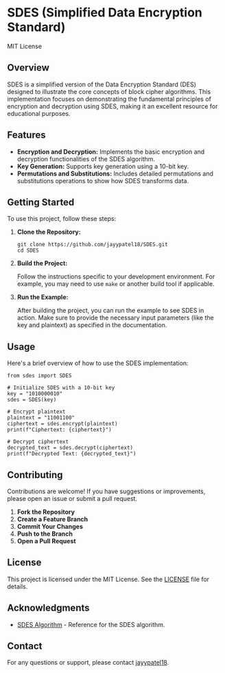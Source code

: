 <h1>SDES (Simplified Data Encryption Standard)</h1>
<span class="badge">MIT License</span>

<h2>Overview</h2>
<p>SDES is a simplified version of the Data Encryption Standard (DES) designed to illustrate the core concepts of block cipher algorithms. This implementation focuses on demonstrating the fundamental principles of encryption and decryption using SDES, making it an excellent resource for educational purposes.</p>

<h2>Features</h2>
<ul>
    <li><strong>Encryption and Decryption:</strong> Implements the basic encryption and decryption functionalities of the SDES algorithm.</li>
    <li><strong>Key Generation:</strong> Supports key generation using a 10-bit key.</li>
    <li><strong>Permutations and Substitutions:</strong> Includes detailed permutations and substitutions operations to show how SDES transforms data.</li>
</ul>

<h2>Getting Started</h2>
<p>To use this project, follow these steps:</p>

<ol>
    <li><strong>Clone the Repository:</strong></li>
    <pre><code>git clone https://github.com/jayypatel18/SDES.git
cd SDES</code></pre>
    <li><strong>Build the Project:</strong></li>
    <p>Follow the instructions specific to your development environment. For example, you may need to use <code>make</code> or another build tool if applicable.</p>
    <li><strong>Run the Example:</strong></li>
    <p>After building the project, you can run the example to see SDES in action. Make sure to provide the necessary input parameters (like the key and plaintext) as specified in the documentation.</p>
</ol>

<h2>Usage</h2>
<p>Here's a brief overview of how to use the SDES implementation:</p>

<pre><code>from sdes import SDES

# Initialize SDES with a 10-bit key
key = "1010000010"
sdes = SDES(key)

# Encrypt plaintext
plaintext = "11001100"
ciphertext = sdes.encrypt(plaintext)
print(f"Ciphertext: {ciphertext}")

# Decrypt ciphertext
decrypted_text = sdes.decrypt(ciphertext)
print(f"Decrypted Text: {decrypted_text}")</code></pre>

<h2>Contributing</h2>
<p>Contributions are welcome! If you have suggestions or improvements, please open an issue or submit a pull request.</p>

<ol>
    <li><strong>Fork the Repository</strong></li>
    <li><strong>Create a Feature Branch</strong></li>
    <li><strong>Commit Your Changes</strong></li>
    <li><strong>Push to the Branch</strong></li>
    <li><strong>Open a Pull Request</strong></li>
</ol>

<h2>License</h2>
<p>This project is licensed under the MIT License. See the <a href="LICENSE">LICENSE</a> file for details.</p>

<h2>Acknowledgments</h2>
<ul>
    <li><a href="https://en.wikipedia.org/wiki/Simplified_Data_Encryption_Standard">SDES Algorithm</a> - Reference for the SDES algorithm.</li>
</ul>

<h2>Contact</h2>
<p>For any questions or support, please contact <a href="https://github.com/jayypatel18">jayypatel18</a>.</p>

</body>
</html>